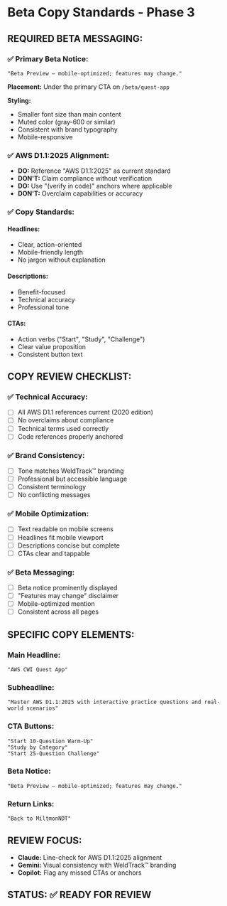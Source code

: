 # Beta Copy Standards - Phase 3

## **REQUIRED BETA MESSAGING:**

### **✅ Primary Beta Notice:**
```
"Beta Preview — mobile-optimized; features may change."
```

**Placement:** Under the primary CTA on `/beta/quest-app`

**Styling:**
- Smaller font size than main content
- Muted color (gray-600 or similar)
- Consistent with brand typography
- Mobile-responsive

### **✅ AWS D1.1:2025 Alignment:**
- **DO:** Reference "AWS D1.1:2025" as current standard
- **DON'T:** Claim compliance without verification
- **DO:** Use "(verify in code)" anchors where applicable
- **DON'T:** Overclaim capabilities or accuracy

### **✅ Copy Standards:**

#### **Headlines:**
- Clear, action-oriented
- Mobile-friendly length
- No jargon without explanation

#### **Descriptions:**
- Benefit-focused
- Technical accuracy
- Professional tone

#### **CTAs:**
- Action verbs ("Start", "Study", "Challenge")
- Clear value proposition
- Consistent button text

## **COPY REVIEW CHECKLIST:**

### **✅ Technical Accuracy:**
- [ ] All AWS D1.1 references current (2020 edition)
- [ ] No overclaims about compliance
- [ ] Technical terms used correctly
- [ ] Code references properly anchored

### **✅ Brand Consistency:**
- [ ] Tone matches WeldTrack™ branding
- [ ] Professional but accessible language
- [ ] Consistent terminology
- [ ] No conflicting messages

### **✅ Mobile Optimization:**
- [ ] Text readable on mobile screens
- [ ] Headlines fit mobile viewport
- [ ] Descriptions concise but complete
- [ ] CTAs clear and tappable

### **✅ Beta Messaging:**
- [ ] Beta notice prominently displayed
- [ ] "Features may change" disclaimer
- [ ] Mobile-optimized mention
- [ ] Consistent across all pages

## **SPECIFIC COPY ELEMENTS:**

### **Main Headline:**
```
"AWS CWI Quest App"
```

### **Subheadline:**
```
"Master AWS D1.1:2025 with interactive practice questions and real-world scenarios"
```

### **CTA Buttons:**
```
"Start 10-Question Warm-Up"
"Study by Category"
"Start 25-Question Challenge"
```

### **Beta Notice:**
```
"Beta Preview — mobile-optimized; features may change."
```

### **Return Links:**
```
"Back to MiltmonNDT"
```

## **REVIEW FOCUS:**
- **Claude:** Line-check for AWS D1.1:2025 alignment
- **Gemini:** Visual consistency with WeldTrack™ branding
- **Copilot:** Flag any missed CTAs or anchors

## **STATUS:** ✅ READY FOR REVIEW

